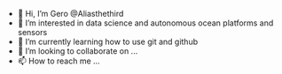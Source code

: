 - 👋 Hi, I’m Gero @Aliasthethird
- 👀 I’m interested in data science and autonomous ocean platforms and sensors 
- 🌱 I’m currently learning how to use git and github
- 💞️ I’m looking to collaborate on ...
- 📫 How to reach me ...

<!---
Aliasthethird/Aliasthethird is a ✨ special ✨ repository because its `README.md` (this file) appears on your GitHub profile.
You can click the Preview link to take a look at your changes.
--->
